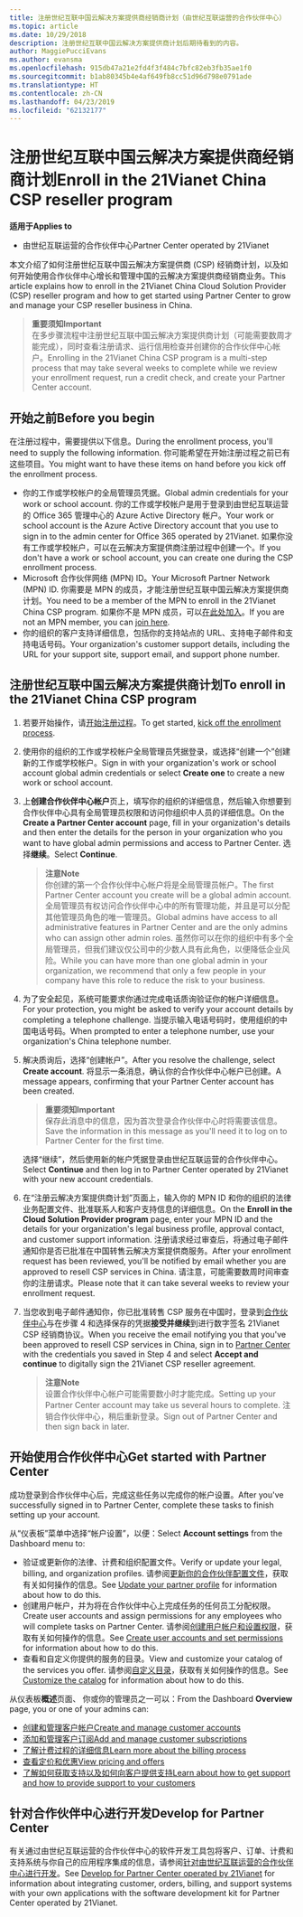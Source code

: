 ```yaml
---
title: 注册世纪互联中国云解决方案提供商经销商计划（由世纪互联运营的合作伙伴中心）
ms.topic: article
ms.date: 10/29/2018
description: 注册世纪互联中国云解决方案提供商计划后期待看到的内容。
author: MaggiePucciEvans
ms.author: evansma
ms.openlocfilehash: 915db47a21e2fd4f3f484c7bfc82eb3fb35ae1f0
ms.sourcegitcommit: b1ab80345b4e4af649fb8cc51d96d798e0791ade
ms.translationtype: HT
ms.contentlocale: zh-CN
ms.lasthandoff: 04/23/2019
ms.locfileid: "62132177"
---
```

# <a name="enroll-in-the-21vianet-china-csp-reseller-program"></a><span data-ttu-id="cc1b4-103">注册世纪互联中国云解决方案提供商经销商计划</span><span class="sxs-lookup"><span data-stu-id="cc1b4-103">Enroll in the 21Vianet China CSP reseller program</span></span>

<span data-ttu-id="cc1b4-104">**适用于**</span><span class="sxs-lookup"><span data-stu-id="cc1b4-104">**Applies to**</span></span>

-   <span data-ttu-id="cc1b4-105">由世纪互联运营的合作伙伴中心</span><span class="sxs-lookup"><span data-stu-id="cc1b4-105">Partner Center operated by 21Vianet</span></span>

<span data-ttu-id="cc1b4-106">本文介绍了如何注册世纪互联中国云解决方案提供商 (CSP) 经销商计划，以及如何开始使用合作伙伴中心增长和管理中国的云解决方案提供商经销商业务。</span><span class="sxs-lookup"><span data-stu-id="cc1b4-106">This article explains how to enroll in the 21Vianet China Cloud Solution Provider (CSP) reseller program and how to get started using Partner Center to grow and manage your CSP reseller business in China.</span></span>

><span data-ttu-id="cc1b4-107">**重要须知**</span><span class="sxs-lookup"><span data-stu-id="cc1b4-107">**Important**</span></span><br><span data-ttu-id="cc1b4-108">在多步骤流程中注册世纪互联中国云解决方案提供商计划（可能需要数周才能完成），同时查看注册请求、运行信用检查并创建你的合作伙伴中心帐户。</span><span class="sxs-lookup"><span data-stu-id="cc1b4-108">Enrolling in the 21Vianet China CSP program is a multi-step process that may take several weeks to complete while we review your enrollment request, run a credit check, and create your Partner Center account.</span></span>

## <a name="before-you-begin"></a><span data-ttu-id="cc1b4-109">开始之前</span><span class="sxs-lookup"><span data-stu-id="cc1b4-109">Before you begin</span></span>

<span data-ttu-id="cc1b4-110">在注册过程中，需要提供以下信息。</span><span class="sxs-lookup"><span data-stu-id="cc1b4-110">During the enrollment process, you'll need to supply the following information.</span></span> <span data-ttu-id="cc1b4-111">你可能希望在开始注册过程之前已有这些项目。</span><span class="sxs-lookup"><span data-stu-id="cc1b4-111">You might want to have these items on hand before you kick off the enrollment process.</span></span> 

-  <span data-ttu-id="cc1b4-112">你的工作或学校帐户的全局管理员凭据。</span><span class="sxs-lookup"><span data-stu-id="cc1b4-112">Global admin credentials for your work or school account.</span></span> <span data-ttu-id="cc1b4-113">你的工作或学校帐户是用于登录到由世纪互联运营的 Office 365 管理中心的 Azure Active Directory 帐户。</span><span class="sxs-lookup"><span data-stu-id="cc1b4-113">Your work or school account is the Azure Active Directory account that you use to sign in to the admin center for Office 365 operated by 21Vianet.</span></span> <span data-ttu-id="cc1b4-114">如果你没有工作或学校帐户，可以在云解决方案提供商注册过程中创建一个。</span><span class="sxs-lookup"><span data-stu-id="cc1b4-114">If you don't have a work or school account, you can create one during the CSP enrollment process.</span></span>    
-  <span data-ttu-id="cc1b4-115">Microsoft 合作伙伴网络 (MPN) ID。</span><span class="sxs-lookup"><span data-stu-id="cc1b4-115">Your Microsoft Partner Network (MPN) ID.</span></span> <span data-ttu-id="cc1b4-116">你需要是 MPN 的成员，才能注册世纪互联中国云解决方案提供商计划。</span><span class="sxs-lookup"><span data-stu-id="cc1b4-116">You need to be a member of the MPN to enroll in the 21Vianet China CSP program.</span></span> <span data-ttu-id="cc1b4-117">如果你不是 MPN 成员，可以[在此处加入](https://partners.microsoft.com/PartnerProgram/simplifiedenrollment.aspx)。</span><span class="sxs-lookup"><span data-stu-id="cc1b4-117">If you are not an MPN member, you can [join here](https://partners.microsoft.com/PartnerProgram/simplifiedenrollment.aspx).</span></span> 
-  <span data-ttu-id="cc1b4-118">你的组织的客户支持详细信息，包括你的支持站点的 URL、支持电子邮件和支持电话号码。</span><span class="sxs-lookup"><span data-stu-id="cc1b4-118">Your organization's customer support details, including the URL for your support site, support email, and support phone number.</span></span>


## <a name="to-enroll-in-the-21vianet-china-csp-program"></a><span data-ttu-id="cc1b4-119">注册世纪互联中国云解决方案提供商计划</span><span class="sxs-lookup"><span data-stu-id="cc1b4-119">To enroll in the 21Vianet China CSP program</span></span> 

1. <span data-ttu-id="cc1b4-120">若要开始操作，请[开始注册过程](https://partner.partnercenter.microsoftonline.cn/register/resellercnjoinnow)。</span><span class="sxs-lookup"><span data-stu-id="cc1b4-120">To get started, [kick off the enrollment process](https://partner.partnercenter.microsoftonline.cn/register/resellercnjoinnow).</span></span>

2. <span data-ttu-id="cc1b4-121">使用你的组织的工作或学校帐户全局管理员凭据登录，或选择“创建一个”创建新的工作或学校帐户。</span><span class="sxs-lookup"><span data-stu-id="cc1b4-121">Sign in with your organization's work or school account global admin credentials or select **Create one** to create a new work or school account.</span></span>

3. <span data-ttu-id="cc1b4-122">上**创建合作伙伴中心帐户**页上，填写你的组织的详细信息，然后输入你想要到合作伙伴中心具有全局管理员权限和访问你组织中人员的详细信息。</span><span class="sxs-lookup"><span data-stu-id="cc1b4-122">On the **Create a Partner Center account** page, fill in your organization's details and then enter the details for the person in your organization who you want to have global admin permissions and access to Partner Center.</span></span> <span data-ttu-id="cc1b4-123">选择**继续**。</span><span class="sxs-lookup"><span data-stu-id="cc1b4-123">Select **Continue**.</span></span>

    ><span data-ttu-id="cc1b4-124">**注意**</span><span class="sxs-lookup"><span data-stu-id="cc1b4-124">**Note**</span></span><br><span data-ttu-id="cc1b4-125">你创建的第一个合作伙伴中心帐户将是全局管理员帐户。</span><span class="sxs-lookup"><span data-stu-id="cc1b4-125">The first Partner Center account you create will be a global admin account.</span></span> <span data-ttu-id="cc1b4-126">全局管理员有权访问合作伙伴中心中的所有管理功能，并且是可以分配其他管理员角色的唯一管理员。</span><span class="sxs-lookup"><span data-stu-id="cc1b4-126">Global admins have access to all administrative features in Partner Center and are the only admins who can assign other admin roles.</span></span> <span data-ttu-id="cc1b4-127">虽然你可以在你的组织中有多个全局管理员，但我们建议仅公司中的少数人具有此角色，以便降低企业风险。</span><span class="sxs-lookup"><span data-stu-id="cc1b4-127">While you can have more than one global admin in your organization, we recommend that only a few people in your company have this role to reduce the risk to your business.</span></span>
    
4. <span data-ttu-id="cc1b4-128">为了安全起见，系统可能要求你通过完成电话质询验证你的帐户详细信息。</span><span class="sxs-lookup"><span data-stu-id="cc1b4-128">For your protection, you might be asked to verify your account details by completing a telephone challenge.</span></span> <span data-ttu-id="cc1b4-129">当提示输入电话号码时，使用组织的中国电话号码。</span><span class="sxs-lookup"><span data-stu-id="cc1b4-129">When prompted to enter a telephone number, use your organization's China telephone number.</span></span> 

4. <span data-ttu-id="cc1b4-130">解决质询后，选择“创建帐户”。</span><span class="sxs-lookup"><span data-stu-id="cc1b4-130">After you resolve the challenge, select **Create account**.</span></span> <span data-ttu-id="cc1b4-131">将显示一条消息，确认你的合作伙伴中心帐户已创建。</span><span class="sxs-lookup"><span data-stu-id="cc1b4-131">A message appears, confirming that your Partner Center account has been created.</span></span>
 
    ><span data-ttu-id="cc1b4-132">**重要须知**</span><span class="sxs-lookup"><span data-stu-id="cc1b4-132">**Important**</span></span><br><span data-ttu-id="cc1b4-133">保存此消息中的信息，因为首次登录合作伙伴中心时将需要该信息。</span><span class="sxs-lookup"><span data-stu-id="cc1b4-133">Save the information in this message as you'll need it to log on to Partner Center for the first time.</span></span>   
    
    <span data-ttu-id="cc1b4-134">选择“继续”，然后使用新的帐户凭据登录由世纪互联运营的合作伙伴中心。</span><span class="sxs-lookup"><span data-stu-id="cc1b4-134">Select **Continue** and then log in to Partner Center operated by 21Vianet with your new account credentials.</span></span> 
    
5. <span data-ttu-id="cc1b4-135">在“注册云解决方案提供商计划”页面上，输入你的 MPN ID 和你的组织的法律业务配置文件、批准联系人和客户支持信息的详细信息。</span><span class="sxs-lookup"><span data-stu-id="cc1b4-135">On the **Enroll in the Cloud Solution Provider program** page, enter your MPN ID and the details for your organization's legal business profile, approval contact, and customer support information.</span></span> <span data-ttu-id="cc1b4-136">注册请求经过审查后，将通过电子邮件通知你是否已批准在中国转售云解决方案提供商服务。</span><span class="sxs-lookup"><span data-stu-id="cc1b4-136">After your enrollment request has been reviewed, you'll be notified by email whether you are approved to resell CSP services in China.</span></span> <span data-ttu-id="cc1b4-137">请注意，可能需要数周时间审查你的注册请求。</span><span class="sxs-lookup"><span data-stu-id="cc1b4-137">Please note that it can take several weeks to review your enrollment request.</span></span>

6. <span data-ttu-id="cc1b4-138">当您收到电子邮件通知你，你已批准转售 CSP 服务在中国时，登录到[合作伙伴中心](https://partner.partnercenter.microsoftonline.cn/pcv/dashboard/overview)与在步骤 4 和选择保存的凭据**接受并继续**到进行数字签名 21Vianet CSP 经销商协议。</span><span class="sxs-lookup"><span data-stu-id="cc1b4-138">When you receive the email notifying you that you've been approved to resell CSP services in China, sign in to [Partner Center](https://partner.partnercenter.microsoftonline.cn/pcv/dashboard/overview) with the credentials you saved in Step 4 and select **Accept and continue** to digitally sign the 21Vianet CSP reseller agreement.</span></span>
 
    ><span data-ttu-id="cc1b4-139">**注意**</span><span class="sxs-lookup"><span data-stu-id="cc1b4-139">**Note**</span></span><br><span data-ttu-id="cc1b4-140">设置合作伙伴中心帐户可能需要数小时才能完成。</span><span class="sxs-lookup"><span data-stu-id="cc1b4-140">Setting up your Partner Center account may take us several hours to complete.</span></span> <span data-ttu-id="cc1b4-141">注销合作伙伴中心，稍后重新登录。</span><span class="sxs-lookup"><span data-stu-id="cc1b4-141">Sign out of Partner Center and then sign back in later.</span></span>

## <a name="get-started-with-partner-center"></a><span data-ttu-id="cc1b4-142">开始使用合作伙伴中心</span><span class="sxs-lookup"><span data-stu-id="cc1b4-142">Get started with Partner Center</span></span>

<span data-ttu-id="cc1b4-143">成功登录到合作伙伴中心后，完成这些任务以完成你的帐户设置。</span><span class="sxs-lookup"><span data-stu-id="cc1b4-143">After you've successfully signed in to Partner Center, complete these tasks to finish setting up your account.</span></span> 

<span data-ttu-id="cc1b4-144">从“仪表板”菜单中选择“帐户设置”，以便：</span><span class="sxs-lookup"><span data-stu-id="cc1b4-144">Select **Account settings** from the Dashboard menu to:</span></span>

-  <span data-ttu-id="cc1b4-145">验证或更新你的法律、计费和组织配置文件。</span><span class="sxs-lookup"><span data-stu-id="cc1b4-145">Verify or update your legal, billing, and organization profiles.</span></span> <span data-ttu-id="cc1b4-146">请参阅[更新你的合作伙伴配置文件](https://msdn.microsoft.com/partner-china/update-your-partner-profile)，获取有关如何操作的信息。</span><span class="sxs-lookup"><span data-stu-id="cc1b4-146">See [Update your partner profile](https://msdn.microsoft.com/partner-china/update-your-partner-profile) for information about how to do this.</span></span>
-  <span data-ttu-id="cc1b4-147">创建用户帐户，并为将在合作伙伴中心上完成任务的任何员工分配权限。</span><span class="sxs-lookup"><span data-stu-id="cc1b4-147">Create user accounts and assign permissions for any employees who will complete tasks on Partner Center.</span></span> <span data-ttu-id="cc1b4-148">请参阅[创建用户帐户和设置权限](https://msdn.microsoft.com/partner-china/create-user-accounts-and-set-permissions)，获取有关如何操作的信息。</span><span class="sxs-lookup"><span data-stu-id="cc1b4-148">See [Create user accounts and set permissions](https://msdn.microsoft.com/partner-china/create-user-accounts-and-set-permissions) for information about how to do this.</span></span>
-  <span data-ttu-id="cc1b4-149">查看和自定义你提供的服务的目录。</span><span class="sxs-lookup"><span data-stu-id="cc1b4-149">View and customize your catalog of the services you offer.</span></span> <span data-ttu-id="cc1b4-150">请参阅[自定义目录](https://msdn.microsoft.com/partner-china/customize-the-catalog)，获取有关如何操作的信息。</span><span class="sxs-lookup"><span data-stu-id="cc1b4-150">See [Customize the catalog](https://msdn.microsoft.com/partner-china/customize-the-catalog) for information about how to do this.</span></span>

<span data-ttu-id="cc1b4-151">从仪表板**概述**页面、 你或你的管理员之一可以：</span><span class="sxs-lookup"><span data-stu-id="cc1b4-151">From the Dashboard **Overview** page, you or one of your admins can:</span></span>

-  [<span data-ttu-id="cc1b4-152">创建和管理客户帐户</span><span class="sxs-lookup"><span data-stu-id="cc1b4-152">Create and manage customer accounts</span></span>](customer-accounts.md)
-  [<span data-ttu-id="cc1b4-153">添加和管理客户订阅</span><span class="sxs-lookup"><span data-stu-id="cc1b4-153">Add and manage customer subscriptions</span></span>](customer-subscriptions.md)
-  [<span data-ttu-id="cc1b4-154">了解计费过程的详细信息</span><span class="sxs-lookup"><span data-stu-id="cc1b4-154">Learn more about the billing process</span></span>](billing.md)
-  [<span data-ttu-id="cc1b4-155">查看定价和优惠</span><span class="sxs-lookup"><span data-stu-id="cc1b4-155">View pricing and offers</span></span>](see-offers-and-pricing.md)
-  [<span data-ttu-id="cc1b4-156">了解如何获取支持以及如何向客户提供支持</span><span class="sxs-lookup"><span data-stu-id="cc1b4-156">Learn about how to get support and how to provide support to your customers</span></span>](customer-support.md)

## <a name="develop-for-partner-center"></a><span data-ttu-id="cc1b4-157">针对合作伙伴中心进行开发</span><span class="sxs-lookup"><span data-stu-id="cc1b4-157">Develop for Partner Center</span></span>

<span data-ttu-id="cc1b4-158">有关通过由世纪互联运营的合作伙伴中心的软件开发工具包将客户、订单、计费和支持系统与你自己的应用程序集成的信息，请参阅[针对由世纪互联运营的合作伙伴中心进行开发](https://msdn.microsoft.com/partner-china/develop-for-partner-center)。</span><span class="sxs-lookup"><span data-stu-id="cc1b4-158">See [Develop for Partner Center operated by 21Vianet](https://msdn.microsoft.com/partner-china/develop-for-partner-center) for information about integrating customer, orders, billing, and support systems with your own applications with the software development kit for Partner Center operated by 21Vianet.</span></span> 








